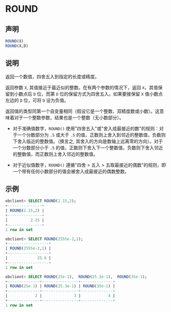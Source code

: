 # ROUND

## 声明

```sql
ROUND(X)
ROUND(X,D)
```

## 说明

返回一个数值，四舍五入到指定的长度或精度。

返回参数 `X`, 其值接近于最近似的整数。在有两个参数的情况下，返回 `X`，其值保留到小数点后 `D` 位，而第 `D` 位的保留方式为四舍五入。如果要接保留 `X` 值小数点左边的 `D` 位，可将 `D` 设为负值。

返回值的类型同第一个自变量相同（假设它是一个整数、双精度数或小数）。这意味着对于一个整数参数，结果也是一个整数（无小数部分）。

* 对于准确值数字，`ROUND()` 使用"四舍五入"或"舍入成最接近的数"的规则：对于一个分数部分为 `.5` 或大于 `.5` 的值，正数则上舍入到邻近的整数值，负数则下舍入临近的整数值。（换言之, 其舍入的方向是数轴上远离零的方向）。对于一个分数部分小于 `.5` 的值，正数则下舍入下一个整数值，负数则下舍入邻近的整数值，而正数则上舍入邻近的整数值。

* 对于近似值数字，`ROUND()` 遵循"四舍 \> 五入 \> 五取最接近的偶数"的规则，即一个带有任何小数部分的值会被舍入成最接近的偶数整数。

## 示例

```sql
obclient> SELECT ROUND(2.15,2);
+---------------+
| ROUND(2.15,2) |
+---------------+
|          2.15 |
+---------------+
1 row in set

obclient> SELECT ROUND(2555e-2,1);
+------------------+
| ROUND(2555e-2,1) |
+------------------+
|             25.6 |
+------------------+
1 row in set

obclient> SELECT ROUND(25e-1),  ROUND(25.3e-1),  ROUND(35e-1);
+--------------+----------------+--------------+
| ROUND(25e-1) | ROUND(25.3e-1) | ROUND(35e-1) |
+--------------+----------------+--------------+
|            2 |              3 |            4 |
+--------------+----------------+--------------+
1 row in set
```
